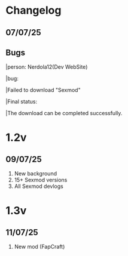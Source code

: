 # Changelog

## 07/07/25

## Bugs

|person: Nerdola12(Dev WebSite)

|bug:

|Failed to download "Sexmod"

|Final status:

|The download can be completed successfully.

# 1.2v

## 09/07/25

1. New background
2. 15+ Sexmod versions
3. All Sexmod devlogs

# 1.3v

## 11/07/25

1. New mod (FapCraft)
